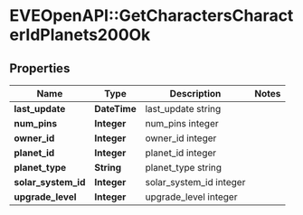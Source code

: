 # EVEOpenAPI::GetCharactersCharacterIdPlanets200Ok

## Properties
Name | Type | Description | Notes
------------ | ------------- | ------------- | -------------
**last_update** | **DateTime** | last_update string | 
**num_pins** | **Integer** | num_pins integer | 
**owner_id** | **Integer** | owner_id integer | 
**planet_id** | **Integer** | planet_id integer | 
**planet_type** | **String** | planet_type string | 
**solar_system_id** | **Integer** | solar_system_id integer | 
**upgrade_level** | **Integer** | upgrade_level integer | 


